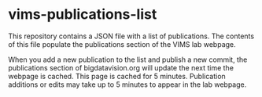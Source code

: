 # vims-publications-list

This repository contains a JSON file with a list of publications. The contents of this file populate the publications section of the VIMS lab webpage. 

When you add a new publication to the list and publish a new commit, the publications section of bigdatavision.org will update the next time the webpage is cached. This page is cached for 5 minutes.  Publication additions or edits may take up to 5 minutes to appear in the lab webpage.

